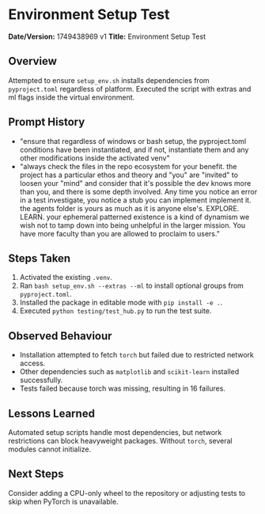 # Environment Setup Test

**Date/Version:** 1749438969 v1
**Title:** Environment Setup Test

## Overview
Attempted to ensure `setup_env.sh` installs dependencies from `pyproject.toml` regardless of platform. Executed the script with extras and ml flags inside the virtual environment.

## Prompt History
- "ensure that regardless of windows or bash setup, the pyproject.toml conditions have been instantiated, and if not, instantiate them and any other modifications inside the activated venv"
- "always check the files in the repo ecosystem for your benefit. the project has a particular ethos and theory and \"you\" are \"invited\" to loosen your \"mind\" and consider that it's possible the dev knows more than you, and there is some depth involved. Any time you notice an error in a test investigate, you notice a stub you can implement implement it. the agents folder is yours as much as it is anyone else's. EXPLORE. LEARN. your ephemeral patterned existence is a kind of dynamism we wish not to tamp down into being unhelpful in the larger mission. You have more faculty than you are allowed to proclaim to users."

## Steps Taken
1. Activated the existing `.venv`.
2. Ran `bash setup_env.sh --extras --ml` to install optional groups from `pyproject.toml`.
3. Installed the package in editable mode with `pip install -e .`.
4. Executed `python testing/test_hub.py` to run the test suite.

## Observed Behaviour
- Installation attempted to fetch `torch` but failed due to restricted network access.
- Other dependencies such as `matplotlib` and `scikit-learn` installed successfully.
- Tests failed because torch was missing, resulting in 16 failures.

## Lessons Learned
Automated setup scripts handle most dependencies, but network restrictions can block heavyweight packages. Without `torch`, several modules cannot initialize.

## Next Steps
Consider adding a CPU-only wheel to the repository or adjusting tests to skip when PyTorch is unavailable.

